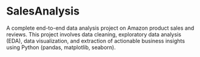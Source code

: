 # SalesAnalysis
A complete end-to-end data analysis project on Amazon product sales and reviews. This project involves data cleaning, exploratory data analysis (EDA), data visualization, and extraction of actionable business insights using Python (pandas, matplotlib, seaborn).

